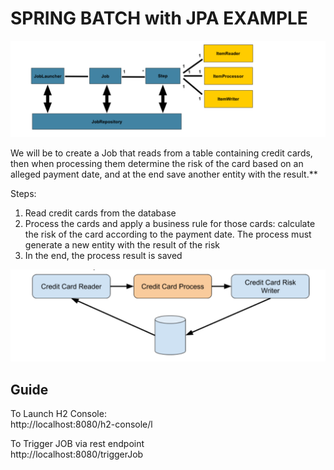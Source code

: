 # SPRING BATCH with JPA EXAMPLE


![img.png](img.png)


We will be to create a Job that reads from a table containing credit cards, then when processing them determine the risk of the card based on an alleged payment date, and at the end save another entity with the result.**

Steps:

1) Read credit cards from the database
2) Process the cards and apply a business rule for those cards: calculate the risk of the card according to the payment date.
 The process must generate a new entity with the result of the risk
3) In the end, the process result is saved

![img_1.png](img_1.png)
## Guide

To Launch H2 Console: <br/>
http://localhost:8080/h2-console/l

To Trigger JOB via rest endpoint <br/>
http://localhost:8080/triggerJob

